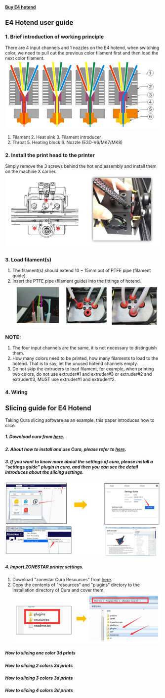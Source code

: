 [**Buy E4 hotend**](https://www.aliexpress.com/item/1005002951777699.html)

## E4 Hotend user guide
### 1. Brief introduction of working principle
There are 4 input channels and 1 nozzles on the E4 hotend, when switching color, we need to pull out the previous color filament first and then load the next color filament.
![](E4-1.jpg)
>
1. Filament  2. Heat sink     3. Filament introducer   
4. Throat    5. Heating block 6. Nozzle (E3D-V6/MK7/MK8)  

### 2. Install the print head to the printer
Simply remove the 3 screws behind the hot end assembly and install them on the machine X carrier.
![](E4-2.jpg)


### 3. Load filament(s)
1. The filament(s) should extend 10 ~ 15mm out of PTFE pipe (filament guide).  
2.  Insert the PTFE pipe (filament guide) into the fittings of hotend.
![](E4-3.jpg) 
### NOTE:
1. The four input channels are the same, it is not necessary to distinguish them.
2. How many colors need to be printed, how many filaments to load to the hotend. That is to say, let the unused hotend channels empty.
3. Do not skip the extruders to load filament, for example, when printing
two colors, do not use extruder#1 and extruder#3 or extruder#2 and extruder#3,
MUST use extruder#1 and extruder#2.

### 4. Wiring

## Slicing guide for E4 Hotend
Taking Cura slicing software as an example, this paper introduces how to slice.  
##### 1. Download cura from [here](https://ultimaker.com/software/ultimaker-cura).   
##### 2. About how to install and use Cura, please refer to [here](https://support.ultimaker.com/hc/en-us/categories/360002327600).  
##### 3. If you want to know more about the settings of cura, please install a “settings guide” plugin in cura, and then you can see the detail introduces about the silcing settings.
![](E4-4.jpg) 
##### 4. Import ZONESTAR printer settings.
1. Download "zonestar Cura Resources" from [here](https://github.com/ZONESTAR3D/Slicing-Guide).
2. Copy the contents of "resources" and "plugins" dirctory to the installation directory of Cura and cover them.
![](E4-5.jpg) 
##### How to slicing one color 3d prints
##### How to slicing 2 colors 3d prints
##### How to slicing 3 colors 3d prints
##### How to slicing 4 colors 3d prints

  